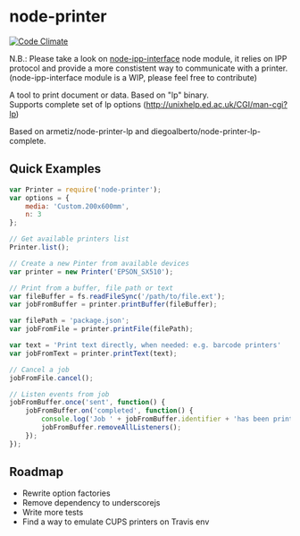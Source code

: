 node-printer
===============

[![Code Climate](https://codeclimate.com/github/alepee/node-printer/badges/gpa.svg)](https://codeclimate.com/github/alepee/node-printer)

N.B.: Please take a look on [node-ipp-interface](https://github.com/alepee/node-ipp-interface) node module, it relies on IPP protocol and provide a more constistent way to communicate with a printer. (node-ipp-interface module is a WIP, please feel free to contribute)

A tool to print document or data. Based on "lp" binary.   
Supports complete set of lp options (http://unixhelp.ed.ac.uk/CGI/man-cgi?lp)

Based on armetiz/node-printer-lp and diegoalberto/node-printer-lp-complete.

## Quick Examples

```js
var Printer = require('node-printer');
var options = {
    media: 'Custom.200x600mm',
    n: 3
};

// Get available printers list
Printer.list();

// Create a new Pinter from available devices
var printer = new Printer('EPSON_SX510');

// Print from a buffer, file path or text
var fileBuffer = fs.readFileSync('/path/to/file.ext');
var jobFromBuffer = printer.printBuffer(fileBuffer);

var filePath = 'package.json';
var jobFromFile = printer.printFile(filePath);

var text = 'Print text directly, when needed: e.g. barcode printers'
var jobFromText = printer.printText(text);

// Cancel a job
jobFromFile.cancel();

// Listen events from job
jobFromBuffer.once('sent', function() {
    jobFromBuffer.on('completed', function() {
        console.log('Job ' + jobFromBuffer.identifier + 'has been printed');
        jobFromBuffer.removeAllListeners();
    });
});
```

## Roadmap

- Rewrite option factories
- Remove dependency to underscorejs
- Write more tests
- Find a way to emulate CUPS printers on Travis env
